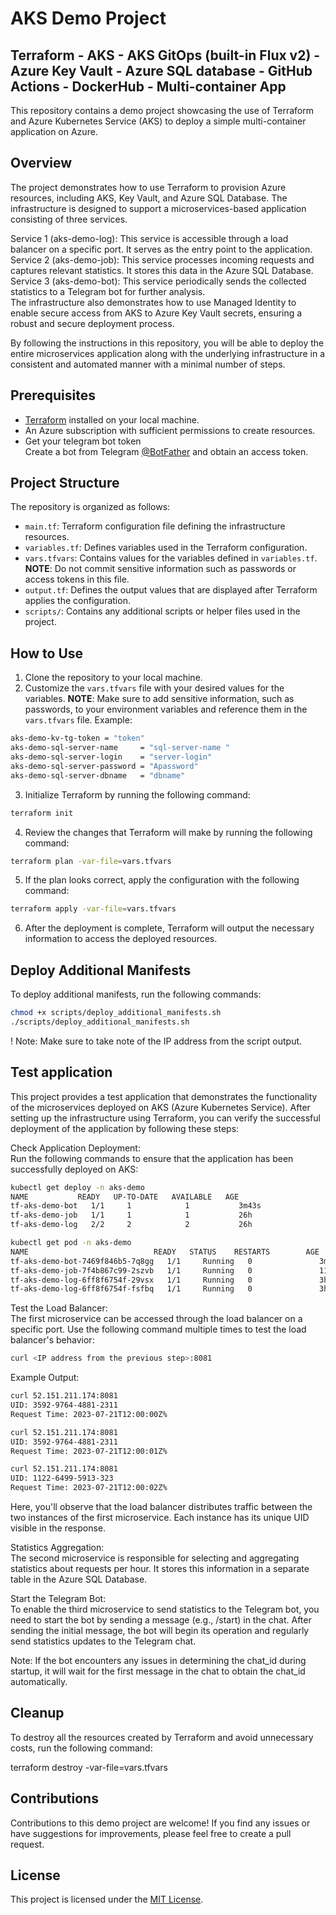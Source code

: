 # AKS Demo Project

## Terraform - AKS - AKS GitOps (built-in Flux v2) - Azure Key Vault - Azure SQL database - GitHub Actions - DockerHub - Multi-container App

This repository contains a demo project showcasing the use of Terraform and Azure Kubernetes Service (AKS) to deploy a simple multi-container application on Azure.

## Overview

The project demonstrates how to use Terraform to provision Azure resources, including AKS, Key Vault, and Azure SQL Database. The infrastructure is designed to support a microservices-based application consisting of three services.

Service 1 (aks-demo-log): This service is accessible through a load balancer on a specific port. It serves as the entry point to the application.  
Service 2 (aks-demo-job): This service processes incoming requests and captures relevant statistics. It stores this data in the Azure SQL Database.  
Service 3 (aks-demo-bot): This service periodically sends the collected statistics to a Telegram bot for further analysis.  
The infrastructure also demonstrates how to use Managed Identity to enable secure access from AKS to Azure Key Vault secrets, ensuring a robust and secure deployment process.

By following the instructions in this repository, you will be able to deploy the entire microservices application along with the underlying infrastructure in a consistent and automated manner with a minimal number of steps.

## Prerequisites

- [Terraform](https://www.terraform.io/downloads.html) installed on your local machine.
- An Azure subscription with sufficient permissions to create resources.
- Get your telegram bot token  
  Create a bot from Telegram [@BotFather](https://t.me/BotFather) and obtain an access token.

## Project Structure

The repository is organized as follows:

- `main.tf`: Terraform configuration file defining the infrastructure resources.
- `variables.tf`: Defines variables used in the Terraform configuration.
- `vars.tfvars`: Contains values for the variables defined in `variables.tf`. **NOTE**: Do not commit sensitive information such as passwords or access tokens in this file.
- `output.tf`: Defines the output values that are displayed after Terraform applies the configuration.
- `scripts/`: Contains any additional scripts or helper files used in the project.

## How to Use

1. Clone the repository to your local machine.
2. Customize the `vars.tfvars` file with your desired values for the variables. **NOTE**: Make sure to add sensitive information, such as passwords, to your environment variables and reference them in the `vars.tfvars` file.
Example:  
```sh
aks-demo-kv-tg-token = "token"
aks-demo-sql-server-name     = "sql-server-name "
aks-demo-sql-server-login    = "server-login"
aks-demo-sql-server-password = "Apassword"
aks-demo-sql-server-dbname   = "dbname"
```
3. Initialize Terraform by running the following command:
```sh
terraform init
```
4. Review the changes that Terraform will make by running the following command:
```sh
terraform plan -var-file=vars.tfvars
```
5. If the plan looks correct, apply the configuration with the following command:
```sh
terraform apply -var-file=vars.tfvars
```
6. After the deployment is complete, Terraform will output the necessary information to access the deployed resources.

## Deploy Additional Manifests

To deploy additional manifests, run the following commands:
```sh
chmod +x scripts/deploy_additional_manifests.sh
./scripts/deploy_additional_manifests.sh
```
! Note: Make sure to take note of the IP address from the script output.

## Test application

This project provides a test application that demonstrates the functionality of the microservices deployed on AKS (Azure Kubernetes Service). After setting up the infrastructure using Terraform, you can verify the successful deployment of the application by following these steps:

Check Application Deployment:  
Run the following commands to ensure that the application has been successfully deployed on AKS:
```sh
kubectl get deploy -n aks-demo
NAME           READY   UP-TO-DATE   AVAILABLE   AGE
tf-aks-demo-bot   1/1     1            1           3m43s
tf-aks-demo-job   1/1     1            1           26h
tf-aks-demo-log   2/2     2            2           26h

kubectl get pod -n aks-demo
NAME                            READY   STATUS    RESTARTS        AGE
tf-aks-demo-bot-7469f846b5-7q8gg   1/1     Running   0               3m50s
tf-aks-demo-job-7f4b867c99-2szvb   1/1     Running   0               11h
tf-aks-demo-log-6ff8f6754f-29vsx   1/1     Running   0               3h54m
tf-aks-demo-log-6ff8f6754f-fsfbq   1/1     Running   0               3h54m
```

Test the Load Balancer:  
The first microservice can be accessed through the load balancer on a specific port. Use the following command multiple times to test the load balancer's behavior:
```sh
curl <IP address from the previous step>:8081
```
Example Output:
```sh
curl 52.151.211.174:8081
UID: 3592-9764-4881-2311
Request Time: 2023-07-21T12:00:00Z%

curl 52.151.211.174:8081
UID: 3592-9764-4881-2311
Request Time: 2023-07-21T12:00:01Z%

curl 52.151.211.174:8081
UID: 1122-6499-5913-323
Request Time: 2023-07-21T12:00:02Z%
```

Here, you'll observe that the load balancer distributes traffic between the two instances of the first microservice. Each instance has its unique UID visible in the response.

Statistics Aggregation:  
The second microservice is responsible for selecting and aggregating statistics about requests per hour. It stores this information in a separate table in the Azure SQL Database.

Start the Telegram Bot:  
To enable the third microservice to send statistics to the Telegram bot, you need to start the bot by sending a message (e.g., /start) in the chat. After sending the initial message, the bot will begin its operation and regularly send statistics updates to the Telegram chat.

Note: If the bot encounters any issues in determining the chat_id during startup, it will wait for the first message in the chat to obtain the chat_id automatically.


## Cleanup

To destroy all the resources created by Terraform and avoid unnecessary costs, run the following command:

terraform destroy -var-file=vars.tfvars

## Contributions

Contributions to this demo project are welcome! If you find any issues or have suggestions for improvements, please feel free to create a pull request.

## License

This project is licensed under the [MIT License](LICENSE).